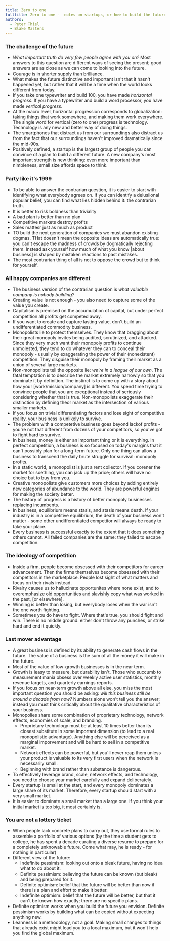 ```yaml
---
title: Zero to one
fulltitle: Zero to one -  notes on startups, or how to build the future
authors: 
  - Peter Thiel
  - Blake Masters
---
```


### The challenge of the future

- _What important truth do very few people agree with you on?_ Most answers to this question are different ways of seeing the present; good answers are as close as we can come to looking into the future.
- Courage is in shorter supply than brilliance.
- What makes the future distinctive and important isn't that it hasn't happened yet, but rather that it will be a time when the world looks different from today.
- If you take one typewriter and build 100, you have made *horizontal progress*. If you have a typewriter and build a word processor, you have made *vertical progress*.
- At the macro level, horizontal progression corresponds to globalization: taking things that work somewhere, and making them work everywhere. The single word for vertical (zero to one) progress is technology. Technology is any new and better way of doing things.
- The smartphones that distract us from our surroundings also distract us from the fact that our surroundings haven't improved dramatically since the mid-90s.
- Positively defined, a startup is the largest group of people you can convince of a plan to build a different future. A new company's most important strength is new thinking: even more important than nimbleness, small size affords space to think.


### Party like it's 1999

- To be able to answer the contrarian question, it is easier to start with identifying what everybody agrees on. If you can identify a delusiional popular belief, you can find what lies hidden behind it: the contrarian truth.
- It is better to risk boldness than triviality
- A bad plan is better than no plan
- Competitive markets destroy profits
- Sales mattesr just as much as product
- TO build the next generation of companies we must abandon existing dogmas. THat doesn't mean the opposite ideas are automatically true: you can't escape the madness of crowds by dogmatically rejecting them. Instead ask yourself how much of what you know [about business] is shaped by mistaken reactions to past mistakes.
- The most contrarian thing of all is not to oppose the crowd but to think for yourself.


### All happy companies are different

- The business version of the contrarian question is *what valuable company is nobody building?*
- Creating value is not enough - you also need to capture some of the value you create.
- Capitalism is premised on the accumulation of capital, but under perfect competition all profits get competed away.
- If you want to create and capture lasting value, don't build an undifferentiated commodity business.
- Monopolists lie to protect themselves. They know that bragging about their great monopoly invites being audited, scrutinized, and attacked. Since they very much want their monopoly profits to continue unmolested, they tend to do whatever they can to conceal their monopoly - usually by exaggerating the power of their (nonexistent) competition. They disguise their monopoly by framing their market as a union of several large markets.
- Non-monopolists tell the opposite lie: *we're in a league of our own*. The fatal temptation is to describe the market extremely narrowly so that you dominate it by definition. The instinct is to come up with a story about how your [work/mission/company] is different. You spend time trying to convince people that you are exceptional instead of seriously considering whether that is true. Non-monopolists exaggerate their distinction by defining theor market as the intersection of various smaller markets.
- If you focus on trivial differentiating factors and lose sight of competitive reality, your business is unlikely to survive.
- The problem with a competetive business goes beyond lackof profits - you're not that different from dozens of your competitors, so you've got to fight hard to survive.
- In business, money is either an important thing or it is everything. In perfect competition, a business is so focused on today's margins that it can't possibly plan for a long-term future. Only one thing can allow a business to transcend the daily brute struggle for survival: monopoly profits.
- In a static world, a monopolist is just a rent collector. If you corener the market for soething, you can jack up the price; others will have no choice but to buy from you.
- Creative monopolists give customers more choices by adding entirely new categories of abundance to the world. They are powerful engines for making the society better.
- The history of progress is a history of better monopoly businesses replacing incumbents.
- In business, equilibrium means stasis, and stasis means death. If your industry is in a competitive equilibrium, the death of your business won't matter - some other undifferentiated competitor will always be ready to take your place.
- Every business is successful exactly to the extent that it does something others cannot. All failed companies are the same: they failed to escape competition.


### The ideology of competition

- Inside a firm, people become obsessed with their competitors for career advancement. Then the firms themselves become obsessed with their competitors in the marketplace. People lost sight of what matters and focus on their rivals instead.
- Rivalry causes us to hallucinate opportunites where none exist, and to overemphasize old opportunities and slavishly copy what was worked in the past, [or elsewhere].
- Winning is better than losing, but everybody loses when the war isn't the one worth fighting.
- Sometimes you do have to fight. Where that's true, you should fight and win. There is no middle ground: either don't throw any punches, or strike hard and end it quickly.


### Last mover advantage

- A great business is defined by its ability to generate cash flows in the future. The value of a business is the sum of all the money it will make in the future.
- Most of the value of low-growth businesses is in the near term.
- Growth is ieasy to measure, but durability isn't. Those who succumb to measurement mania obsess over weekly active user statistics, monthly revenue targets, and quarterly earnings reports.
- If you focus on near-term growth above all else, you miss the most important question you should be asking: *will this business still be around a decade from now?* Numbers alone won't tell you the answer; instead you must think critically about the qualitative characteristics of your business.
- Monopolies share some combination of proprietary technology, network effects, economies of scale, and branding.
  - Proprietary technology must be at least 10 times better than its closest substitute in some important dimension (to lead to a real monopolistic advantage). Anything else will be perceived as a marginal imporvement and will be hard to sell in a competitive market.
  - Network effects can be powerful, but you'll never reap them unless your product is valuable to its very first users when the network is necessarily small.
  - Beginning with brand rather than substance is dangerous.
- To effectively leverage brand, scale, network effects, and technology, you need to choose your market carefully and expand deliberately.
- Every startup is small at the start, and every monopoly dominates a large share of its market. Therefore, every startup should start with a very small market. 
- It is easier to dominate a small market than a large one. If you think your initial market is too big, it most certainly is.


### You are not a lottery ticket

- When people lack concrete plans to carry out, they use formal rules to assemble a portfolio of various options (by the time a student gets to college, he has spent a decade curating a diverse resume to prepare for a completely unknowable future. Come what may, he is ready - for nothing in particular)
- Different view of the future:
  - Indefinite pessimism: looking out onto a bleak future, having no idea what to do about it.
  - Definite pessimism: believing the future can be known (but bleak) and being prepared for it.
  - Definite optimism: belief that the future will be better than now if there is a plan and effort to make it better.
  - Indefinite optimism: belief that the future will be better, but that it can't be known how exactly; there are no specific plans.
- Definite optimism works when you build the future you envision. Definite pessimism works by building what can be copied without expecting anything new. 
- Leanness is a methodology, not a goal. Making small changes to things that already exist might lead you to a local maximum, but it won't help you find the global maximum.

